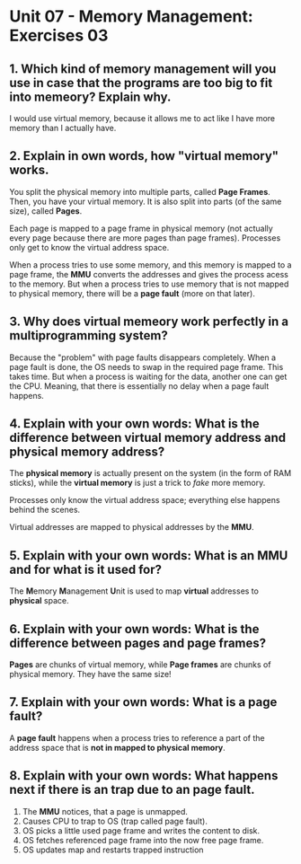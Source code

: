 # Unit 07 - Memory Management: Exercises 03

## 1. Which kind of memory management will you use in case that the programs are too big to fit into memeory? Explain why.

I would use virtual memory, because it allows me to act like I have more memory than I actually have.

## 2. Explain in own words, how "virtual memory" works.

You split the physical memory into multiple parts, called **Page Frames**.
Then, you have your virtual memory. It is also split into parts (of the same size), called **Pages**.

Each page is mapped to a page frame in physical memory (not actually every page because there are more pages than page frames).
Processes only get to know the virtual address space.

When a process tries to use some memory, and this memory is mapped to a page frame, the **MMU** converts the addresses and gives the process acess to the memory.
But when a process tries to use memory that is not mapped to physical memory, there will be a **page fault** (more on that later).

## 3. Why does virtual memeory work perfectly in a multiprogramming system?

Because the "problem" with page faults disappears completely.
When a page fault is done, the OS needs to swap in the required page frame.
This takes time.
But when a process is waiting for the data, another one can get the CPU.
Meaning, that there is essentially no delay when a page fault happens.

## 4. Explain with your own words: What is the difference between virtual memory address and physical memory address?

The **physical memory** is actually present on the system (in the form of RAM sticks), while the **virtual memory** is just a trick to *fake* more memory.

Processes only know the virtual address space; everything else happens behind the scenes.

Virtual addresses are mapped to physical addresses by the **MMU**.

## 5. Explain with your own words: What is an MMU and for what is it used for?

The **M**emory **M**anagement **U**nit is used to map **virtual** addresses to **physical** space.

## 6. Explain with your own words: What is the difference between pages and page frames?

**Pages** are chunks of virtual memory, while **Page frames** are chunks of physical memory.
They have the same size!

## 7. Explain with your own words: What is a page fault?

A **page fault** happens when a process tries to reference a part of the address space that is **not in mapped to physical memory**.

## 8. Explain with your own words: What happens next if there is an trap due to an page fault.

1. The **MMU** notices, that a page is unmapped.
2. Causes CPU to trap to OS (trap called page fault).
3. OS picks a little used page frame and writes the content to disk.
4. OS fetches referenced page frame into the now free page frame.
5. OS updates map and restarts trapped instruction